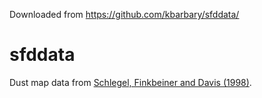 Downloaded from https://github.com/kbarbary/sfddata/

sfddata
=======

Dust map data from [Schlegel, Finkbeiner and Davis (1998)](http://adsabs.harvard.edu/abs/1998ApJ...500..525S).